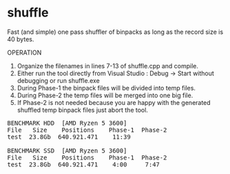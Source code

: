 # shuffle
Fast (and simple) one pass shuffler of binpacks as long as the record size is 40 bytes.

OPERATION
1. Organize the filenames in lines 7-13 of shuffle.cpp and compile.
2. Either run the tool directly from Visual Studio : Debug -> Start without debugging or run shuffle.exe
3. During Phase-1 the binpack files will be divided into temp files.
4. During Phase-2 the temp files will be merged into one big file. 
5. If Phase-2 is not needed because you are happy with the generated shuffled temp binpack files just abort the tool.

<pre>
BENCHMARK HDD  [AMD Ryzen 5 3600]
File   Size    Positions    Phase-1  Phase-2
test  23.8Gb  640.921.471    11:39    

BENCHMARK SSD  [AMD Ryzen 5 3600]
File   Size    Positions    Phase-1  Phase-2
test  23.8Gb  640.921.471    4:00     7:47

</pre>
